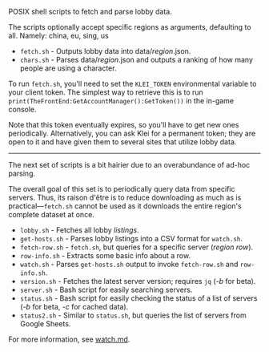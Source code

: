 POSIX shell scripts to fetch and parse lobby data.

The scripts optionally accept specific regions as arguments, defaulting to all. Namely: china, eu, sing, us


* `fetch.sh` - Outputs lobby data into data/*region*.json.
* `chars.sh` - Parses data/*region*.json and outputs a ranking of how many people are using a character.


To run `fetch.sh`, you'll need to set the `KLEI_TOKEN` environmental variable to your client token. The simplest way to retrieve this is to run `print(TheFrontEnd:GetAccountManager():GetToken())` in the in-game console.

Note that this token eventually expires, so you'll have to get new ones periodically. Alternatively, you can ask Klei for a permanent token; they are open to it and have given them to several sites that utilize lobby data.

---

The next set of scripts is a bit hairier due to an overabundance of ad-hoc parsing.

The overall goal of this set is to periodically query data from specific servers. Thus, its raison d'être is to reduce downloading as much as is practical—`fetch.sh` cannot be used as it downloads the entire region's complete dataset at once.

* `lobby.sh` - Fetches all lobby *listings*.
* `get-hosts.sh` - Parses lobby listings into a CSV format for `watch.sh`.
* `fetch-row.sh` - `fetch.sh`, but queries for a specific server (*region* *row*).
* `row-info.sh` - Extracts some basic info about a row.
* `watch.sh` - Parses `get-hosts.sh` output to invoke `fetch-row.sh` and `row-info.sh`.
* `version.sh` - Fetches the latest server version; requires `jq` (*-b* for beta).
* `server.sh` - Bash script for easily searching servers.
* `status.sh` - Bash script for easily checking the status of a list of servers (*-b* for beta, *-c* for cached data).
* `status2.sh` - Similar to `status.sh`, but queries the list of servers from Google Sheets.

For more information, see [watch.md](watch.md).
